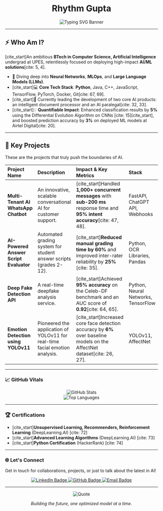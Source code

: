 <h1 align="center">Rhythm Gupta</h1>

<p align="center">
  <img src="https://readme-typing-svg.demolab.com?font=Fira+Code&size=35&duration=3000&pause=1000&color=9C27B0&center=true&vCenter=true&width=600&height=100&lines=AI+Architect+%7C+ML+Innovator" alt="Typing SVG Banner" />
</p>

---

## ⚡ Who Am I?

[cite_start]An ambitious **BTech in Computer Science, Artificial Intelligence** undergrad at UPES, relentlessly focused on deploying high-impact **AI/ML solutions**[cite: 5, 4].

- 🧠 Diving deep into **Neural Networks**, **MLOps**, and **Large Language Models (LLMs)**.
- [cite_start]💻 **Core Tech Stack**: **Python**, Java, C++, JavaScript, TensorFlow, PyTorch, Docker, Git[cite: 67, 69].
- [cite_start]🚀 Currently leading the development of two core AI products: an intelligent document processor and an AI paralegal[cite: 32, 33].
- [cite_start]💡 **Quantifiable Impact**: Enhanced classification results by **5%** using the Differential Evolution Algorithm on CNNs [cite: 15][cite_start], and boosted prediction accuracy by **3%** on deployed ML models at Airtel Digital[cite: 20].

---

## 🚀 Key Projects

These are the projects that truly push the boundaries of AI.

| Project Name | Description | Impact & Key Metrics | Stack |
|:---|:---|:---|:---|
| **Multi-Tenant AI WhatsApp Chatbot** | An innovative, scalable conversational AI for customer support. | [cite_start]Handled **1,000+ concurrent messages** with **sub-200 ms** response time and **95% intent accuracy**[cite: 47, 48]. | FastAPI, ChatGPT API, Webhooks |
| **AI-Powered Answer Script Evaluator** | Automated grading system for student answer scripts (grades 2-12). | [cite_start]**Reduced manual grading time by 60%** and improved inter-rater reliability by **25%**[cite: 35]. | Python, OCR Libraries, Pandas |
| **Deep Fake Detection API** | A real-time deepfake analysis service. | [cite_start]Achieved **95% accuracy** on the Celeb-DF benchmark and an AUC score of **0.92**[cite: 64, 65]. | Python, Neural Networks, TensorFlow |
| **Emotion Detection using YOLOv11** | Pioneered the application of YOLOv11 for real-time facial emotion analysis. | [cite_start]Increased core face detection accuracy by **6%** over baseline models on the AffectNet dataset[cite: 26, 27]. | YOLOv11, AffectNet |

---

### 📈 GitHub Vitals

<p align="center">
  <img src="https://github-readme-stats.vercel.app/api?username=rgperfect001&show_icons=true&theme=gotham&hide_border=true&hide_title=true&bg_color=00000000" alt="GitHub Stats"/>
  <br/>
  <img src="https://github-readme-stats.vercel.app/api/top-langs/?username=rgperfect001&layout=compact&theme=gotham&hide_border=true&bg_color=00000000" alt="Top Languages"/>
</p>

---

### 🏆 Certifications

- [cite_start]**Unsupervised Learning, Recommenders, Reinforcement Learning** (DeepLearning.AI) [cite: 72]
- [cite_start]**Advanced Learning Algorithms** (DeepLearning.AI) [cite: 73]
- [cite_start]**Python Certification** (HackerRank) [cite: 74]

---

### 🌐 Let's Connect

Get in touch for collaborations, projects, or just to talk about the latest in AI!

<p align="center">
  <a href="https://www.linkedin.com/in/rhythm-gupta" target="_blank">
    <img src="https://img.shields.io/badge/LinkedIn-rhythm--gupta-0A66C2?style=for-the-badge&logo=linkedin&logoColor=white" alt="LinkedIn Badge"/>
  </a>
  <a href="https://github.com/rgperfect001" target="_blank">
    <img src="https://img.shields.io/badge/GitHub-rgperfect001-181717?style=for-the-badge&logo=github&logoColor=white" alt="GitHub Badge"/>
  </a>
  <a href="mailto:rhythmgupta1602@gmail.com" target="_blank">
    <img src="https://img.shields.io/badge/Email-rhythmgupta1602@gmail.com-D14836?style=for-the-badge&logo=gmail&logoColor=white" alt="Email Badge"/>
  </a>
</p>

---

<p align="center">
  <img src="https://quotes-github-readme.vercel.app/api?type=horizontal&theme=dark" alt="Quote"/>
</p>

<p align="center"><i>Building the future, one optimized model at a time.</i></p>

